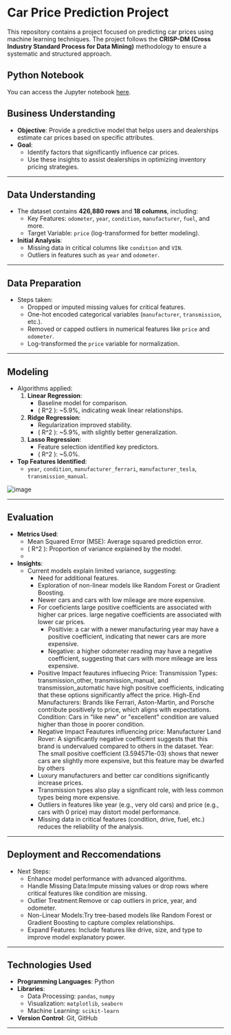 # Car Price Prediction Project

This repository contains a project focused on predicting car prices using machine learning techniques. The project follows the **CRISP-DM (Cross Industry Standard Process for Data Mining)** methodology to ensure a systematic and structured approach.

## Python Notebook
You can access the Jupyter notebook [here](https://github.com/AICarope/Car-Price-Prediction/blob/main/1.EDA%26ML.ipynb).

## Business Understanding
- **Objective**: Provide a predictive model that helps users and dealerships estimate car prices based on specific attributes.
- **Goal**:
  - Identify factors that significantly influence car prices.
  - Use these insights to assist dealerships in optimizing inventory pricing strategies.
  
---

## Data Understanding
- The dataset contains **426,880 rows** and **18 columns**, including:
  - Key Features: `odometer`, `year`, `condition`, `manufacturer`, `fuel`, and more.
  - Target Variable: `price` (log-transformed for better modeling).
- **Initial Analysis**:
  - Missing data in critical columns like `condition` and `VIN`.
  - Outliers in features such as `year` and `odometer`.

---

## Data Preparation
- Steps taken:
  - Dropped or imputed missing values for critical features.
  - One-hot encoded categorical variables (`manufacturer`, `transmission`, etc.).
  - Removed or capped outliers in numerical features like `price` and `odometer`.
  - Log-transformed the `price` variable for normalization.

---

## Modeling
- Algorithms applied:
  1. **Linear Regression**:
     - Baseline model for comparison.
     - \( R^2 \): ~5.9%, indicating weak linear relationships.
  2. **Ridge Regression**:
     - Regularization improved stability.
     - \( R^2 \): ~5.9%, with slightly better generalization.
  3. **Lasso Regression**:
     - Feature selection identified key predictors.
     - \( R^2 \): ~5.0%.
- **Top Features Identified**:
  - `year`, `condition`, `manufacturer_ferrari`, `manufacturer_tesla`, `transmission_manual`.
    
![image](https://github.com/user-attachments/assets/7da849fe-978a-4a6d-9de7-fed746ba60d3)

---

## Evaluation
- **Metrics Used**:
  - Mean Squared Error (MSE): Average squared prediction error.
  - \( R^2 \): Proportion of variance explained by the model.
  - 
- **Insights**:
  - Current models explain limited variance, suggesting:
    - Need for additional features.
    - Exploration of non-linear models like Random Forest or Gradient Boosting.
    - Newer cars and cars with low mileage are more expensive.
    - For coeficients large positive coefficients are associated with higher car prices. large negative coefficients are associated with lower car prices.
      - Positivie: a car with a newer manufacturing year may have a positive coefficient, indicating that newer cars are more expensive.
      - Negative: a higher odometer reading may have a negative coefficient, suggesting that cars with more mileage are less expensive.
    - Positive Impact feautures influecing Price:
        Transmission Types: transmission_other, transmission_manual, and transmission_automatic have high positive coefficients, indicating that these options significantly affect the price.
        High-End Manufacturers: Brands like Ferrari, Aston-Martin, and Porsche contribute positively to price, which aligns with expectations.
        Condition: Cars in "like new" or "excellent" condition are valued higher than those in poorer condition.
    - Negative Impact Feautures influencing price:
        Manufacturer Land Rover: A significantly negative coefficient suggests that this brand is undervalued compared to others in the dataset.
        Year: The small positive coefficient (3.594571e-03) shows that newer cars are slightly more expensive, but this feature may be dwarfed by others
    - Luxury manufacturers and better car conditions significantly increase prices.
    - Transmission types also play a significant role, with less common types being more expensive.
    - Outliers in features like year (e.g., very old cars) and price (e.g., cars with 0 price) may distort model performance.
    - Missing data in critical features (condition, drive, fuel, etc.) reduces the reliability of the analysis.




---

## Deployment and Reccomendations
- Next Steps:
  - Enhance model performance with advanced algorithms.
  - Handle Missing Data:Impute missing values or drop rows where critical features like condition are missing.
  - Outlier Treatment:Remove or cap outliers in price, year, and odometer.
  - Non-Linear Models:Try tree-based models like Random Forest or Gradient Boosting to capture complex relationships.
  - Expand Features: Include features like drive, size, and type to improve model explanatory power.

---

## Technologies Used
- **Programming Languages**: Python
- **Libraries**:
  - Data Processing: `pandas`, `numpy`
  - Visualization: `matplotlib`, `seaborn`
  - Machine Learning: `scikit-learn`
- **Version Control**: Git, GitHub

---
